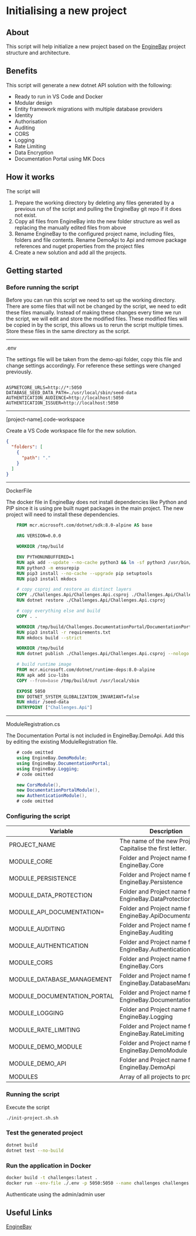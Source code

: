 # Initialising a new project

## About

This script will help initialize a new project based on the [EngineBay](https://github.com/engine-bay) project structure and architecture.

## Benefits

This script will generate a new dotnet API solution with the following:

- Ready to run in VS Code and Docker
- Modular design
- Entity framework migrations with multiple database providers
- Identity
- Authorisation
- Auditing
- CORS
- Logging
- Rate Limiting
- Data Encryption
- Documentation Portal using MK Docs

## How it works

The script will

1. Prepare the working directory by deleting any files generated by a previous run of the script and pulling the EngineBay git repo if it does not exist.
2. Copy all files from EngineBay into the new folder structure as well as replacing the manually edited files from above
3. Rename EngineBay to the configured project name, including files, folders and file contents. Rename DemoApi to Api and remove package references and nuget properties from the project files
4. Create a new solution and add all the projects.

## Getting started

### Before running the script

Before you can run this script we need to set up the working directory. There are some files that will not be changed by the script, we need to edit these files manually. Instead of making these changes every time we run the script, we will edit and store the modified files. These modified files will be copied in by the script, this allows us to rerun the script multiple times. Store these files in the same directory as the script.

---

.env

The settings file will be taken from the demo-api folder, copy this file and change settings accordingly. For reference these settings were changed previously.

```

ASPNETCORE_URLS=http://*:5050
DATABASE_SEED_DATA_PATH=./usr/local/sbin/seed-data
AUTHENTICATION_AUDIENCE=http://localhost:5050
AUTHENTICATION_ISSUER=http://localhost:5050

```

---

[project-name].code-workspace

Create a VS Code workspace file for the new solution.

```json
{
  "folders": [
    {
      "path": "."
    }
  ]
}
```

---

DockerFile

The docker file in EngineBay does not install dependencies like Python and PIP since it is using pre built nuget packages in the main project. The new project will need to install these dependencies.

```dockerfile
    FROM mcr.microsoft.com/dotnet/sdk:8.0-alpine AS base

    ARG VERSION=0.0.0

    WORKDIR /tmp/build

    ENV PYTHONUNBUFFERED=1
    RUN apk add --update --no-cache python3 && ln -sf python3 /usr/bin/python
    RUN python3 -m ensurepip
    RUN pip3 install --no-cache --upgrade pip setuptools
    RUN pip3 install mkdocs

    # copy csproj and restore as distinct layers
    COPY ./Challenges.Api/Challenges.Api.csproj ./Challenges.Api/Challenges.Api.csproj
    RUN dotnet restore ./Challenges.Api/Challenges.Api.csproj

    # copy everything else and build
    COPY . .

    WORKDIR /tmp/build/Challenges.DocumentationPortal/DocumentationPortal
    RUN pip3 install -r requirements.txt
    RUN mkdocs build --strict

    WORKDIR /tmp/build
    RUN dotnet publish ./Challenges.Api/Challenges.Api.csproj --nologo --runtime linux-musl-x64 --self-contained --configuration Release -o /tmp/build/out /p:Version=$VERSION

    # build runtime image
    FROM mcr.microsoft.com/dotnet/runtime-deps:8.0-alpine
    RUN apk add icu-libs
    COPY --from=base /tmp/build/out /usr/local/sbin

    EXPOSE 5050
    ENV DOTNET_SYSTEM_GLOBALIZATION_INVARIANT=false
    RUN mkdir /seed-data
    ENTRYPOINT ["Challenges.Api"]
```

---

ModuleRegistration.cs

The Documentation Portal is not included in EngineBay.DemoApi. Add this by editing the existing ModuleRegistration file.

```cs
    # code omitted
    using EngineBay.DemoModule;
    using EngineBay.DocumentationPortal;
    using EngineBay.Logging;
    # code omitted

    new CorsModule(),
    new DocumentationPortalModule(),
    new AuthenticationModule(),
    # code omitted
```

### Configuring the script

| Variable                    | Description                                               |
| --------------------------- | --------------------------------------------------------- |
| PROJECT_NAME                | The name of the new Project. Capitalise the first letter. |
| MODULE_CORE                 | Folder and Project name for EngineBay.Core                |
| MODULE_PERSISTENCE          | Folder and Project name for EngineBay.Persistence         |
| MODULE_DATA_PROTECTION      | Folder and Project name for EngineBay.DataProtection      |
| MODULE_API_DOCUMENTATION=   | Folder and Project name for EngineBay.ApiDocumentation    |
| MODULE_AUDITING             | Folder and Project name for EngineBay.Auditing            |
| MODULE_AUTHENTICATION       | Folder and Project name for EngineBay.Authentication      |
| MODULE_CORS                 | Folder and Project name for EngineBay.Cors                |
| MODULE_DATABASE_MANAGEMENT  | Folder and Project name for EngineBay.DatabaseManagement  |
| MODULE_DOCUMENTATION_PORTAL | Folder and Project name for EngineBay.DocumentationPortal |
| MODULE_LOGGING              | Folder and Project name for EngineBay.Logging             |
| MODULE_RATE_LIMITING        | Folder and Project name for EngineBay.RateLimiting        |
| MODULE_DEMO_MODULE          | Folder and Project name for EngineBay.DemoModule          |
| MODULE_DEMO_API             | Folder and Project name for EngineBay.DemoApi             |
| MODULES                     | Array of all projects to process                          |

### Running the script

Execute the script

```bash
./init-project.sh.sh
```

### Test the generated project

```bash
dotnet build
dotnet test --no-build
```

### Run the application in Docker

```bash
docker build -t challenges:latest .
docker run --env-file ./.env -p 5050:5050 --name challenges challenges:latest
```

Authenticate using the admin/admin user

## Useful Links

[EngineBay](https://github.com/engine-bay)
